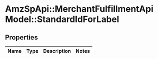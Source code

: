 # AmzSpApi::MerchantFulfillmentApiModel::StandardIdForLabel

## Properties
Name | Type | Description | Notes
------------ | ------------- | ------------- | -------------

